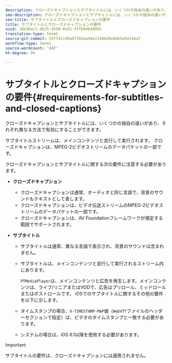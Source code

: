 ```yaml
---
description: クローズドキャプションとサブタイトルには、いくつかの独自の違いがあり、それぞれ異なる方法で有効にすることができます。
seo-description: クローズドキャプションとサブタイトルには、いくつかの独自の違いがあり、それぞれ異なる方法で有効にすることができます。
seo-title: サブタイトルとクローズドキャプションの要件
title: サブタイトルとクローズドキャプションの要件
uuid: 18ed6ac1-4b25-4590-8c61-3ffb0464d093
translation-type: tm+mt
source-git-commit: 557f42cd9a6f356aa99e13386d9e8d65e043a6af
workflow-type: tm+mt
source-wordcount: '247'
ht-degree: 0%

---
```



# サブタイトルとクローズドキャプションの要件{#requirements-for-subtitles-and-closed-captions}

クローズドキャプションとサブタイトルには、いくつかの独自の違いがあり、それぞれ異なる方法で有効にすることができます。

サブタイトルストリームは、メインコンテンツと並行して実行されます。 クローズドキャプションは、MPEG-2ビデオストリームのデータパケットの一部です。

クローズドキャプションとサブタイトルに関する次の要件に注意する必要があります。

* **クローズドキャプション**

   * クローズドキャプションは通常、オーディオと同じ言語で、背景のサウンドもテキストとして表します。
   * クローズドキャプションは、ビデオ伝送ストリームのMPEG-2ビデオストリームのデータパケットの一部です。
   * クローズドキャプションは、AV Foundationフレームワークが規定する範囲でサポートされます。

* **サブタイトル**

   * サブタイトルは通常、異なる言語で表示され、背景のサウンドは含まれません。
   * サブタイトルは、メインコンテンツと並行して実行されるストリーム内にあります。

      `PTMediaPlayer`は、メインコンテンツと広告を再生します。メインコンテンツは、ライブ/リニアまたはVODで、広告はプリロール、ミッドロールまたはポストロールです。
   iOSでのサブタイトルに関するその他の要件を以下に示します。

   * タイムスタンプの場合、`X-TIMESTAMP-MAP`値（`WebVTT`ファイルのヘッダーセクションで指定）は、ビデオのタイムスタンプと一致する必要があります。

   * システムの場合は、iOS 6.1以降を使用する必要があります。


>[!IMPORTANT]
>
>サブタイトルの要件は、クローズドキャプションには適用されません。